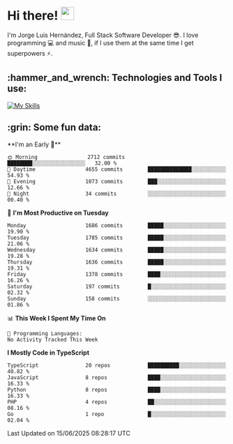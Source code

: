 <h1 align="left">
 <abc>
  <br>Hi there! <img src="https://user-images.githubusercontent.com/42378118/110234147-e3259600-7f4e-11eb-95be-0c4047144dea.gif" width="30"><br>
 </abc>
</h1>

I'm Jorge Luis Hernández, Full Stack Software Developer :sunglasses:. I love programming :computer: and music :musical_score:, if I use them at the same time I get superpowers :zap:. 


<h2 align="left">:hammer_and_wrench: Technologies and Tools I use:</h2>

[![My Skills](https://skillicons.dev/icons?i=js,ts,html,css,py,vue,react,next,nest,postgres,mysql)](https://skillicons.dev)

<h2 align="left">:grin: Some fun data:</h2>
<!--START_SECTION:waka-->
**I'm an Early 🐤** 

```text
🌞 Morning                2712 commits        ████████░░░░░░░░░░░░░░░░░   32.00 % 
🌆 Daytime                4655 commits        ██████████████░░░░░░░░░░░   54.93 % 
🌃 Evening                1073 commits        ███░░░░░░░░░░░░░░░░░░░░░░   12.66 % 
🌙 Night                  34 commits          ░░░░░░░░░░░░░░░░░░░░░░░░░   00.40 % 
```
📅 **I'm Most Productive on Tuesday** 

```text
Monday                   1686 commits        █████░░░░░░░░░░░░░░░░░░░░   19.90 % 
Tuesday                  1785 commits        █████░░░░░░░░░░░░░░░░░░░░   21.06 % 
Wednesday                1634 commits        █████░░░░░░░░░░░░░░░░░░░░   19.28 % 
Thursday                 1636 commits        █████░░░░░░░░░░░░░░░░░░░░   19.31 % 
Friday                   1378 commits        ████░░░░░░░░░░░░░░░░░░░░░   16.26 % 
Saturday                 197 commits         █░░░░░░░░░░░░░░░░░░░░░░░░   02.32 % 
Sunday                   158 commits         ░░░░░░░░░░░░░░░░░░░░░░░░░   01.86 % 
```


📊 **This Week I Spent My Time On** 

```text
💬 Programming Languages: 
No Activity Tracked This Week
```

**I Mostly Code in TypeScript** 

```text
TypeScript               20 repos            ██████████░░░░░░░░░░░░░░░   40.82 % 
JavaScript               8 repos             ████░░░░░░░░░░░░░░░░░░░░░   16.33 % 
Python                   8 repos             ████░░░░░░░░░░░░░░░░░░░░░   16.33 % 
PHP                      4 repos             ██░░░░░░░░░░░░░░░░░░░░░░░   08.16 % 
Go                       1 repo              █░░░░░░░░░░░░░░░░░░░░░░░░   02.04 % 
```




 Last Updated on 15/06/2025 08:28:17 UTC
<!--END_SECTION:waka-->
